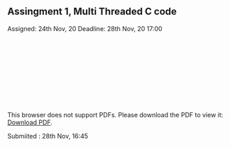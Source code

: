 ## Assingment 1, Multi Threaded C code 
Assigned: 24th Nov, 20
Deadline: 28th Nov, 20 17:00

<object data="https://raw.githubusercontent.com/damanBirSingh/Bits_ME/main/1st_Sem/AOS/assignment_1/AOS_Lab_Assignment_1.pdf" type="application/pdf">
    <embed src="https://raw.githubusercontent.com/damanBirSingh/Bits_ME/main/1st_Sem/AOS/assignment_1/AOS_Lab_Assignment_1.pdf">
        <p>This browser does not support PDFs. Please download the PDF to view it: <a href="https://raw.githubusercontent.com/damanBirSingh/Bits_ME/main/1st_Sem/AOS/assignment_1/AOS_Lab_Assignment_1.pdf">Download PDF</a>.</p>
    </embed>
</object>

Submiited : 28th Nov, 16:45
